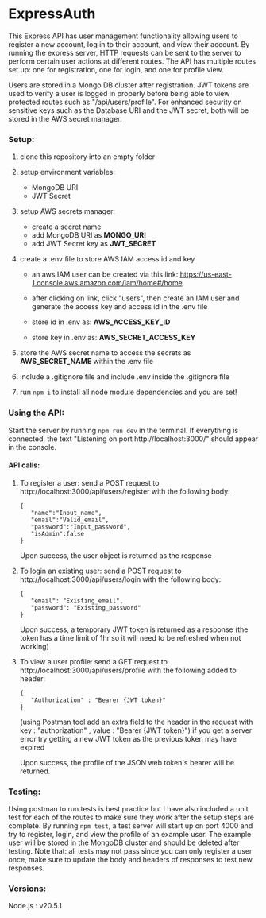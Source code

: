# ExpressAuth

This Express API has user management functionality allowing users to register a new account, log in to their account, and view their account. By running the express server, HTTP requests can be sent to the server to perform certain user actions at different routes. The API has multiple routes set up: one for registration, one for login, and one for profile view.

Users are stored in a Mongo DB cluster after registration. JWT tokens are used to verify a user is logged in properly before being able to view protected routes such as "/api/users/profile".
For enhanced security on sensitive keys such as the Database URI and the JWT secret, both will be stored in the AWS secret manager.

### Setup:

1. clone this repository into an empty folder
2. setup environment variables:
   - MongoDB URI
   - JWT Secret
3. setup AWS secrets manager:
   - create a secret name
   - add MongoDB URI as **MONGO_URI**
   - add JWT Secret key as **JWT_SECRET**
4. create a .env file to store AWS IAM access id and key

   - an aws IAM user can be created via this link: https://us-east-1.console.aws.amazon.com/iam/home#/home

   - after clicking on link, click "users", then create an IAM user and generate the access key and access id in the .env file

   - store id in .env as:
     **AWS_ACCESS_KEY_ID**
   - store key in .env as:
     **AWS_SECRET_ACCESS_KEY**

5. store the AWS secret name to access the secrets as **AWS_SECRET_NAME** within the .env file
6. include a .gitignore file and include .env inside the .gitignore file
7. run `npm i` to install all node module dependencies and you are set!

### Using the API:

Start the server by running `npm run dev` in the terminal. If everything is connected, the text "Listening on port http://localhost:3000/" should appear in the console.

#### API calls:

1. To register a user:
   send a POST request to http://localhost:3000/api/users/register
   with the following body:

   ```
   {
      "name":"Input_name",
      "email":"Valid_email",
      "password":"Input_password",
      "isAdmin":false
   }
   ```

   Upon success, the user object is returned as the response

2. To login an existing user:
   send a POST request to http://localhost:3000/api/users/login
   with the following body:

   ```
   {
      "email": "Existing_email",
      "password": "Existing_password"
   }
   ```

   Upon success, a temporary JWT token is returned as a response (the token has a time limit of 1hr so it will need to be refreshed when not working)

3. To view a user profile:
   send a GET request to http://localhost:3000/api/users/profile
   with the following added to header:

   ```
   {
      "Authorization" : "Bearer {JWT token}"
   }
   ```

   (using Postman tool add an extra field to the header in the request with key : "authorization" , value : "Bearer {JWT token}")
   if you get a server error try getting a new JWT token as the previous token may have expired

   Upon success, the profile of the JSON web token's bearer will be returned.

### Testing: 
   Using postman to run tests is best practice but I have also included a unit test for each of the routes to make sure they work after the setup steps are complete. 
   By running ```npm test```, a test server will start up on port 4000 and try to register, login, and view the profile of an example user. The example user will be stored in the MongoDB cluster and should be deleted after testing. 
   Note that: all tests may not pass since you can only register a user once, make sure to update the body and headers of responses to test new responses. 

### Versions:

Node.js : v20.5.1
